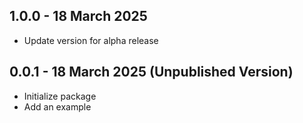 ## 1.0.0 - 18 March 2025

* Update version for alpha release

## 0.0.1  - 18 March 2025 (Unpublished Version)

* Initialize package
* Add an example